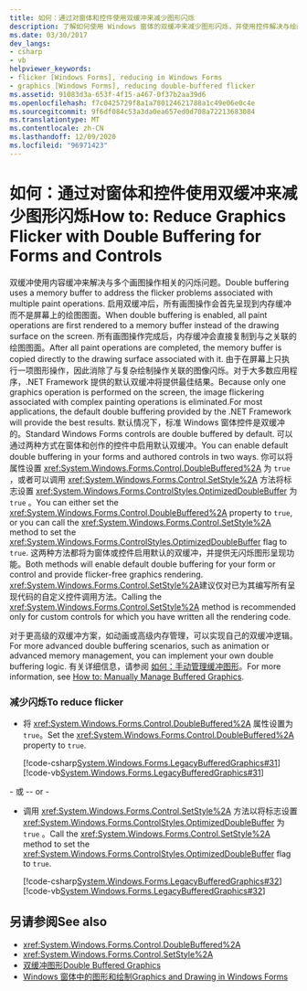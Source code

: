 ```yaml
---
title: 如何：通过对窗体和控件使用双缓冲来减少图形闪烁
description: 了解如何使用 Windows 窗体的双缓冲来减少图形闪烁，并使用控件解决与绘画操作相关的闪烁问题。
ms.date: 03/30/2017
dev_langs:
- csharp
- vb
helpviewer_keywords:
- flicker [Windows Forms], reducing in Windows Forms
- graphics [Windows Forms], reducing double-buffered flicker
ms.assetid: 91083d3a-653f-4f15-a467-0f37b2aa39d6
ms.openlocfilehash: f7c0425729f8a1a780124621788a1c49e06e0c4e
ms.sourcegitcommit: 9f6df084c53a3da0ea657ed0d708a72213683084
ms.translationtype: MT
ms.contentlocale: zh-CN
ms.lasthandoff: 12/09/2020
ms.locfileid: "96971423"
---
```

# <a name="how-to-reduce-graphics-flicker-with-double-buffering-for-forms-and-controls"></a><span data-ttu-id="24bc6-103">如何：通过对窗体和控件使用双缓冲来减少图形闪烁</span><span class="sxs-lookup"><span data-stu-id="24bc6-103">How to: Reduce Graphics Flicker with Double Buffering for Forms and Controls</span></span>
<span data-ttu-id="24bc6-104">双缓冲使用内容缓冲来解决与多个画图操作相关的闪烁问题。</span><span class="sxs-lookup"><span data-stu-id="24bc6-104">Double buffering uses a memory buffer to address the flicker problems associated with multiple paint operations.</span></span> <span data-ttu-id="24bc6-105">启用双缓冲后，所有画图操作会首先呈现到内存缓冲而不是屏幕上的绘图图面。</span><span class="sxs-lookup"><span data-stu-id="24bc6-105">When double buffering is enabled, all paint operations are first rendered to a memory buffer instead of the drawing surface on the screen.</span></span> <span data-ttu-id="24bc6-106">所有画图操作完成后，内存缓冲会直接复制到与之关联的绘图图面。</span><span class="sxs-lookup"><span data-stu-id="24bc6-106">After all paint operations are completed, the memory buffer is copied directly to the drawing surface associated with it.</span></span> <span data-ttu-id="24bc6-107">由于在屏幕上只执行一项图形操作，因此消除了与复杂绘制操作关联的图像闪烁。对于大多数应用程序，.NET Framework 提供的默认双缓冲将提供最佳结果。</span><span class="sxs-lookup"><span data-stu-id="24bc6-107">Because only one graphics operation is performed on the screen, the image flickering associated with complex painting operations is eliminated.For most applications, the default double buffering provided by the .NET Framework will provide the best results.</span></span> <span data-ttu-id="24bc6-108">默认情况下，标准 Windows 窗体控件是双缓冲的。</span><span class="sxs-lookup"><span data-stu-id="24bc6-108">Standard Windows Forms controls are double buffered by default.</span></span> <span data-ttu-id="24bc6-109">可以通过两种方式在窗体和创作的控件中启用默认双缓冲。</span><span class="sxs-lookup"><span data-stu-id="24bc6-109">You can enable default double buffering in your forms and authored controls in two ways.</span></span> <span data-ttu-id="24bc6-110">你可以将属性设置 <xref:System.Windows.Forms.Control.DoubleBuffered%2A> 为 `true` ，或者可以调用 <xref:System.Windows.Forms.Control.SetStyle%2A> 方法将标志设置 <xref:System.Windows.Forms.ControlStyles.OptimizedDoubleBuffer> 为 `true` 。</span><span class="sxs-lookup"><span data-stu-id="24bc6-110">You can either set the <xref:System.Windows.Forms.Control.DoubleBuffered%2A> property to `true`, or you can call the <xref:System.Windows.Forms.Control.SetStyle%2A> method to set the <xref:System.Windows.Forms.ControlStyles.OptimizedDoubleBuffer> flag to `true`.</span></span> <span data-ttu-id="24bc6-111">这两种方法都将为窗体或控件启用默认的双缓冲，并提供无闪烁图形呈现功能。</span><span class="sxs-lookup"><span data-stu-id="24bc6-111">Both methods will enable default double buffering for your form or control and provide flicker-free graphics rendering.</span></span> <span data-ttu-id="24bc6-112"><xref:System.Windows.Forms.Control.SetStyle%2A>建议仅对已为其编写所有呈现代码的自定义控件调用方法。</span><span class="sxs-lookup"><span data-stu-id="24bc6-112">Calling the <xref:System.Windows.Forms.Control.SetStyle%2A> method is recommended only for custom controls for which you have written all the rendering code.</span></span>  
  
 <span data-ttu-id="24bc6-113">对于更高级的双缓冲方案，如动画或高级内存管理，可以实现自己的双缓冲逻辑。</span><span class="sxs-lookup"><span data-stu-id="24bc6-113">For more advanced double buffering scenarios, such as animation or advanced memory management, you can implement your own double buffering logic.</span></span> <span data-ttu-id="24bc6-114">有关详细信息，请参阅 [如何：手动管理缓冲图形](how-to-manually-manage-buffered-graphics.md)。</span><span class="sxs-lookup"><span data-stu-id="24bc6-114">For more information, see [How to: Manually Manage Buffered Graphics](how-to-manually-manage-buffered-graphics.md).</span></span>  
  
### <a name="to-reduce-flicker"></a><span data-ttu-id="24bc6-115">减少闪烁</span><span class="sxs-lookup"><span data-stu-id="24bc6-115">To reduce flicker</span></span>  
  
- <span data-ttu-id="24bc6-116">将 <xref:System.Windows.Forms.Control.DoubleBuffered%2A> 属性设置为 `true`。</span><span class="sxs-lookup"><span data-stu-id="24bc6-116">Set the <xref:System.Windows.Forms.Control.DoubleBuffered%2A> property to `true`.</span></span>  
  
     [!code-csharp[System.Windows.Forms.LegacyBufferedGraphics#31](~/samples/snippets/csharp/VS_Snippets_Winforms/System.Windows.Forms.LegacyBufferedGraphics/CS/Class1.cs#31)]
     [!code-vb[System.Windows.Forms.LegacyBufferedGraphics#31](~/samples/snippets/visualbasic/VS_Snippets_Winforms/System.Windows.Forms.LegacyBufferedGraphics/VB/Class1.vb#31)]  
  
 <span data-ttu-id="24bc6-117">\- 或 -</span><span class="sxs-lookup"><span data-stu-id="24bc6-117">\- or -</span></span>  
  
- <span data-ttu-id="24bc6-118">调用 <xref:System.Windows.Forms.Control.SetStyle%2A> 方法以将标志设置 <xref:System.Windows.Forms.ControlStyles.OptimizedDoubleBuffer> 为 `true` 。</span><span class="sxs-lookup"><span data-stu-id="24bc6-118">Call the <xref:System.Windows.Forms.Control.SetStyle%2A> method to set the <xref:System.Windows.Forms.ControlStyles.OptimizedDoubleBuffer> flag to `true`.</span></span>  
  
     [!code-csharp[System.Windows.Forms.LegacyBufferedGraphics#32](~/samples/snippets/csharp/VS_Snippets_Winforms/System.Windows.Forms.LegacyBufferedGraphics/CS/Class1.cs#32)]
     [!code-vb[System.Windows.Forms.LegacyBufferedGraphics#32](~/samples/snippets/visualbasic/VS_Snippets_Winforms/System.Windows.Forms.LegacyBufferedGraphics/VB/Class1.vb#32)]  
  
## <a name="see-also"></a><span data-ttu-id="24bc6-119">另请参阅</span><span class="sxs-lookup"><span data-stu-id="24bc6-119">See also</span></span>

- <xref:System.Windows.Forms.Control.DoubleBuffered%2A>
- <xref:System.Windows.Forms.Control.SetStyle%2A>
- [<span data-ttu-id="24bc6-120">双缓冲图形</span><span class="sxs-lookup"><span data-stu-id="24bc6-120">Double Buffered Graphics</span></span>](double-buffered-graphics.md)
- [<span data-ttu-id="24bc6-121">Windows 窗体中的图形和绘制</span><span class="sxs-lookup"><span data-stu-id="24bc6-121">Graphics and Drawing in Windows Forms</span></span>](graphics-and-drawing-in-windows-forms.md)
